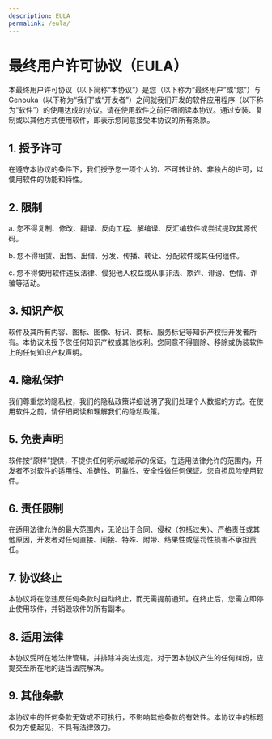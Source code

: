 ```yaml
---
description: EULA
permalink: /eula/
---
```

# 最终用户许可协议（EULA）

本最终用户许可协议（以下简称“本协议”）是您（以下称为“最终用户”或“您”）与Genouka（以下称为“我们”或“开发者”）之间就我们开发的软件应用程序（以下称为“软件”）的使用达成的协议。请在使用软件之前仔细阅读本协议。通过安装、复制或以其他方式使用软件，即表示您同意接受本协议的所有条款。

## 1. 授予许可

在遵守本协议的条件下，我们授予您一项个人的、不可转让的、非独占的许可，以使用软件的功能和特性。

## 2. 限制

a. 您不得复制、修改、翻译、反向工程、解编译、反汇编软件或尝试提取其源代码。

b. 您不得租赁、出售、出借、分发、传播、转让、分配软件或其任何组件。

c. 您不得使用软件违反法律、侵犯他人权益或从事非法、欺诈、诽谤、色情、诈骗等活动。

## 3. 知识产权

软件及其所有内容、图标、图像、标识、商标、服务标记等知识产权归开发者所有。本协议未授予您任何知识产权或其他权利。您同意不得删除、移除或伪装软件上的任何知识产权声明。

## 4. 隐私保护

我们尊重您的隐私权，我们的隐私政策详细说明了我们处理个人数据的方式。在使用软件之前，请仔细阅读和理解我们的隐私政策。

## 5. 免责声明

软件按“原样”提供，不提供任何明示或暗示的保证。在适用法律允许的范围内，开发者不对软件的适用性、准确性、可靠性、安全性做任何保证。您自担风险使用软件。

## 6. 责任限制

在适用法律允许的最大范围内，无论出于合同、侵权（包括过失）、严格责任或其他原因，开发者对任何直接、间接、特殊、附带、结果性或惩罚性损害不承担责任。

## 7. 协议终止

本协议将在您违反任何条款时自动终止，而无需提前通知。在终止后，您需立即停止使用软件，并销毁软件的所有副本。

## 8. 适用法律

本协议受所在地法律管辖，并排除冲突法规定。对于因本协议产生的任何纠纷，应提交至所在地的适当法院解决。

## 9. 其他条款

本协议中的任何条款无效或不可执行，不影响其他条款的有效性。本协议中的标题仅为方便起见，不具有法律效力。